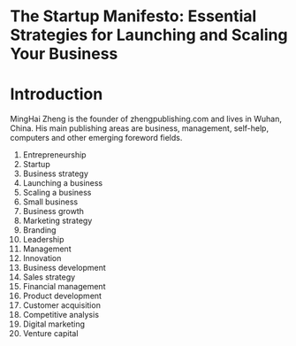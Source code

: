 # The Startup Manifesto: Essential Strategies for Launching and Scaling Your Business

# Introduction



MingHai Zheng is the founder of zhengpublishing.com and lives in Wuhan, China. His main publishing areas are business, management, self-help, computers and other emerging foreword fields.



1. Entrepreneurship
2. Startup
3. Business strategy
4. Launching a business
5. Scaling a business
6. Small business
7. Business growth
8. Marketing strategy
9. Branding
10. Leadership
11. Management
12. Innovation
13. Business development
14. Sales strategy
15. Financial management
16. Product development
17. Customer acquisition
18. Competitive analysis
19. Digital marketing
20. Venture capital


